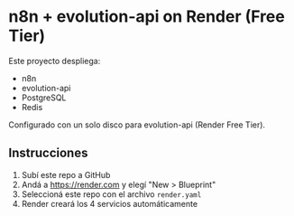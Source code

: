 # n8n + evolution-api on Render (Free Tier)

Este proyecto despliega:

- n8n
- evolution-api
- PostgreSQL
- Redis

Configurado con un solo disco para evolution-api (Render Free Tier).

## Instrucciones

1. Subí este repo a GitHub
2. Andá a https://render.com y elegí "New > Blueprint"
3. Seleccioná este repo con el archivo `render.yaml`
4. Render creará los 4 servicios automáticamente

